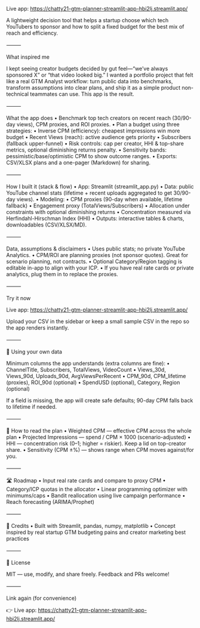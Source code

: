 Live app: https://chatty21-gtm-planner-streamlit-app-hbi2lj.streamlit.app/

A lightweight decision tool that helps a startup choose which tech YouTubers to sponsor and how to split a fixed budget for the best mix of reach and efficiency.

⸻

What inspired me

I kept seeing creator budgets decided by gut feel—“we’ve always sponsored X” or “that video looked big.” I wanted a portfolio project that felt like a real GTM Analyst workflow: turn public data into benchmarks, transform assumptions into clear plans, and ship it as a simple product non-technical teammates can use. This app is the result.

⸻

What the app does
	•	Benchmark top tech creators on recent reach (30/90-day views), CPM proxies, and ROI proxies.
	•	Plan a budget using three strategies:
	•	Inverse CPM (efficiency): cheapest impressions win more budget
	•	Recent Views (reach): active audience gets priority
	•	Subscribers (fallback upper-funnel)
	•	Risk controls: cap per creator, HHI & top-share metrics, optional diminishing returns penalty.
	•	Sensitivity bands: pessimistic/base/optimistic CPM to show outcome ranges.
	•	Exports: CSV/XLSX plans and a one-pager (Markdown) for sharing.

⸻

How I built it (stack & flow)
	•	App: Streamlit (streamlit_app.py)
	•	Data: public YouTube channel stats (lifetime + recent uploads aggregated to get 30/90-day views).
	•	Modeling:
	•	CPM proxies (90-day when available, lifetime fallback)
	•	Engagement proxy (TotalViews/Subscribers)
	•	Allocation under constraints with optional diminishing returns
	•	Concentration measured via Herfindahl-Hirschman Index (HHI)
	•	Outputs: interactive tables & charts, downloadables (CSV/XLSX/MD).

⸻

Data, assumptions & disclaimers
	•	Uses public stats; no private YouTube Analytics.
	•	CPM/ROI are planning proxies (not sponsor quotes). Great for scenario planning, not contracts.
	•	Optional Category/Region tagging is editable in-app to align with your ICP.
	•	If you have real rate cards or private analytics, plug them in to replace the proxies.

⸻

Try it now

Live app: https://chatty21-gtm-planner-streamlit-app-hbi2lj.streamlit.app/

Upload your CSV in the sidebar or keep a small sample CSV in the repo so the app renders instantly.

⸻

🔧 Using your own data

Minimum columns the app understands (extra columns are fine):
	•	ChannelTitle, Subscribers, TotalViews, VideoCount
	•	Views_30d, Views_90d, Uploads_90d, AvgViewsPerRecent
	•	CPM_90d, CPM_lifetime (proxies), ROI_90d (optional)
	•	SpendUSD (optional), Category, Region (optional)

If a field is missing, the app will create safe defaults; 90-day CPM falls back to lifetime if needed.

⸻

🧮 How to read the plan
	•	Weighted CPM — effective CPM across the whole plan
	•	Projected Impressions — spend / CPM × 1000 (scenario-adjusted)
	•	HHI — concentration risk (0–1; higher = riskier). Keep a lid on top-creator share.
	•	Sensitivity (CPM ±%) — shows range when CPM moves against/for you.

⸻

🛣️ Roadmap
	•	Input real rate cards and compare to proxy CPM
	•	Category/ICP quotas in the allocator
	•	Linear programming optimizer with minimums/caps
	•	Bandit reallocation using live campaign performance
	•	Reach forecasting (ARIMA/Prophet)

⸻

📎 Credits
	•	Built with Streamlit, pandas, numpy, matplotlib
	•	Concept inspired by real startup GTM budgeting pains and creator marketing best practices

⸻

📜 License

MIT — use, modify, and share freely. Feedback and PRs welcome!

⸻

Link again (for convenience)

👉 Live app: https://chatty21-gtm-planner-streamlit-app-hbi2lj.streamlit.app/
